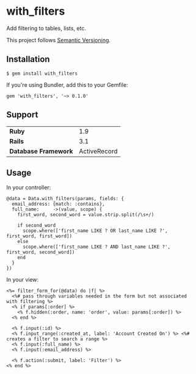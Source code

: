 # with_filters

Add filtering to tables, lists, etc.

This project follows [Semantic Versioning](http://semver.org/).

## Installation

    $ gem install with_filters

If you're using Bundler, add this to your Gemfile:

    gem 'with_filters', '~> 0.1.0'

## Support

<table>
  <tr>
    <td><strong>Ruby</strong></td>
    <td>1.9</td>
  </tr>
  <tr>
    <td><strong>Rails</strong></td>
    <td>3.1</td>
  </tr>
  <tr>
    <td><strong>Database Framework</strong></td>
    <td>ActiveRecord</td>
  </tr>
</table>

## Usage

In your controller:

    @data = Data.with_filters(params, fields: {
      email_address: {match: :contains},
      full_name:     ->(value, scope) {
        first_word, second_word = value.strip.split(/\s+/)

        if second_word
          scope.where(['first_name LIKE ? OR last_name LIKE ?', first_word, first_word])
        else
          scope.where(['first_name LIKE ? AND last_name LIKE ?', first_word, second_word])
        end
      }
    })

In your view:

    <%= filter_form_for(@data) do |f| %>
      <%# pass through variables needed in the form but not associated with filtering %>
      <% if params[:order] %>
        <% f.hidden(:order, name: 'order', value: params[:order]) %>
      <% end %>

      <% f.input(:id) %>
      <% f.input_range(:created_at, label: 'Account Created On') %> <%# creates a filter to search a range %>
      <% f.input(:full_name) %>
      <% f.input(:email_address) %>

      <% f.action(:submit, label: 'Filter') %>
    <% end %>
